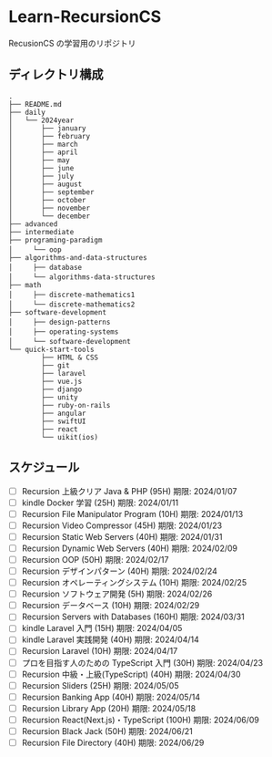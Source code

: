 # Learn-RecursionCS

RecusionCS の学習用のリポジトリ

## ディレクトリ構成

```
.
├── README.md
├── daily
│   └── 2024year
│       ├── january
│       ├── february
│       ├── march
│       ├── april
│       ├── may
│       ├── june
│       ├── july
│       ├── august
│       ├── september
│       ├── october
│       ├── november
│       └── december
├── advanced
├── intermediate
├── programing-paradigm
│　　　└── oop
├── algorithms-and-data-structures
│　　　├── database
│　　　└── algorithms-data-structures
├── math
│　　　├── discrete-mathematics1
│　　　└── discrete-mathematics2
├── software-development
│　　　├── design-patterns
│　　　├── operating-systems
│　　　└── software-development
└── quick-start-tools
        ├── HTML & CSS
        ├── git
        ├── laravel
        ├── vue.js
        ├── django
        ├── unity
        ├── ruby-on-rails
        ├── angular
        ├── swiftUI
        ├── react
        └── uikit(ios)

```

## スケジュール

- [ ] Recursion 上級クリア Java & PHP (95H) 期限: 2024/01/07
- [ ] kindle Docker 学習 (25H) 期限: 2024/01/11
- [ ] Recursion File Manipulator Program (10H) 期限: 2024/01/13
- [ ] Recursion Video Compressor (45H) 期限: 2024/01/23
- [ ] Recursion Static Web Servers (40H) 期限: 2024/01/31
- [ ] Recursion Dynamic Web Servers (40H) 期限: 2024/02/09
- [ ] Recursion OOP (50H) 期限: 2024/02/17
- [ ] Recursion デザインパターン (40H) 期限: 2024/02/24
- [ ] Recursion オペレーティングシステム (10H) 期限: 2024/02/25
- [ ] Recursion ソフトウェア開発 (5H) 期限: 2024/02/26
- [ ] Recursion データベース (10H) 期限: 2024/02/29
- [ ] Recursion Servers with Databases (160H) 期限: 2024/03/31
- [ ] kindle Laravel 入門 (15H) 期限: 2024/04/05
- [ ] kindle Laravel 実践開発 (40H) 期限: 2024/04/14
- [ ] Recursion Laravel (10H) 期限: 2024/04/17
- [ ] プロを目指す人のための TypeScript 入門 (30H) 期限: 2024/04/23
- [ ] Recursion 中級・上級(TypeScript) (40H) 期限: 2024/04/30
- [ ] Recursion Sliders (25H) 期限: 2024/05/05
- [ ] Recursion Banking App (40H) 期限: 2024/05/14
- [ ] Recursion Library App (20H) 期限: 2024/05/18
- [ ] Recursion React(Next.js)・TypeScript (100H) 期限: 2024/06/09
- [ ] Recursion Black Jack (50H) 期限: 2024/06/21
- [ ] Recursion File Directory (40H) 期限: 2024/06/29
